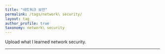 ```yaml
---
title: "네트워크 보안"
permalink: /tags/network\ security/
layout: tag
author_profile: true
taxonomy: network\ security
---
```


Upload what I learned network security.  

- - -
